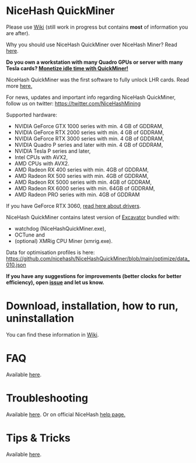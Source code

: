 # NiceHash QuickMiner

Please use [Wiki](https://github.com/nicehash/NiceHashQuickMiner/wiki) (still work in progress but contains **most** of information you are after).

Why you should use NiceHash QuickMiner over NiceHash Miner? Read [here](https://github.com/nicehash/NiceHashQuickMiner/wiki/Why-NiceHash-QuickMiner).

**Do you own a workstation with many Quadro GPUs or server with many Tesla cards? [Monetize idle time with QuickMiner!](https://github.com/nicehash/NiceHashQuickMiner/wiki/Enterprise-mining)**

NiceHash QuickMiner was the first software to fully unlock LHR cards. Read more [here.](https://www.nicehash.com/blog/post/100-lhr-unlock-at-nicehash-its-here)

For news, updates and important info regarding NiceHash QuickMiner, follow us on twitter: https://twitter.com/NiceHashMining

Supported hardware:
* NVIDIA GeForce GTX 1000 series with min. 4 GB of GDDRAM,
* NVIDIA GeForce RTX 2000 series with min. 4 GB of GDDRAM,
* NVIDIA GeForce RTX 3000 series with min. 4 GB of GDDRAM,
* NVIDIA Quadro P series and later with min. 4 GB of GDDRAM,
* NVIDIA Tesla P series and later,
* Intel CPUs with AVX2,
* AMD CPUs with AVX2.
* AMD Radeon RX 400 series with min. 4GB of GDDRAM,
* AMD Radeon RX 500 series with min. 4GB of GDDRAM,
* AMD Radeon RX 5000 series with min. 4GB of GDDRAM,
* AMD Radeon RX 6000 series with min. 64GB of GDDRAM,
* AMD Radeon PRO series with min. 4GB of GDDRAM

If you have GeForce RTX 3060, [read here about drivers](https://github.com/nicehash/NiceHashQuickMiner/wiki/GeForce-RTX-3060).

NiceHash QuickMiner contains latest version of [Excavator](https://github.com/nicehash/excavator) bundled with:
* watchdog (NiceHashQuickMiner.exe),
* OCTune and
* (optional) XMRig CPU Miner (xmrig.exe).

Data for optimisation profiles is here: https://github.com/nicehash/NiceHashQuickMiner/blob/main/optimize/data_010.json<br />

**If you have any suggestions for improvements (better clocks for better efficiency), open [issue](https://github.com/nicehash/NiceHashQuickMiner/issues) and let us know.**

# Download, installation, how to run, uninstallation

You can find these information in [Wiki](https://github.com/nicehash/NiceHashQuickMiner/wiki).

# FAQ

Available [here](https://github.com/nicehash/NiceHashQuickMiner/wiki/FAQ).

# Troubleshooting

Available [here](https://github.com/nicehash/NiceHashQuickMiner/wiki/Troubleshooting).
Or on official NiceHash [help page.](https://www.nicehash.com/support/mining-help/quickminer/what-is-nicehash-quickminer)

# Tips & Tricks

Available [here](https://github.com/nicehash/NiceHashQuickMiner/wiki/Tips-&-tricks).
